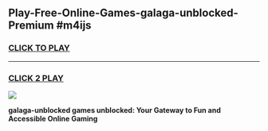 
## Play-Free-Online-Games-galaga-unblocked-Premium #m4ijs
<h3>
<a href="https://premium.freeplayer.one?title=galaga-unblocked&ref=8M">CLICK TO PLAY</a></h3>
<hr>

<h3>
<a href="https://premium.freeplayer.one?title=galaga-unblocked&ref=8M">CLICK 2 PLAY</a>
  
</h3>

<a href="https://premium.freeplayer.one?title=galaga-unblocked&ref=8M"><img src="https://clearcache.store/games.png"></a>


**galaga-unblocked games unblocked: Your Gateway to Fun and Accessible Online Gaming**
